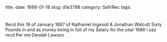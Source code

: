 title: 
date: 1688-01-18
slug: d1e3788
category: SalVRec
tags: 


<div markdown class="doc" id="d1e3788">


# 

Recd this 18 of January 1687 of Nathaniel Ingesoll & Jonathan Walcutt Sixty Pounds in and as money being in full of my Salary for the year 1686 I say recd Per me Deodat Lawson
</div>